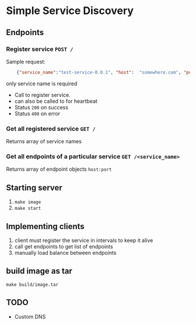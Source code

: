 # Simple Service Discovery

## Endpoints

### Register service `POST /`
Sample request:
```json
    {"service_name":"test-service-0.0.1", "host":  "somewhere.com", "port":  8080}
```
only service name is required

* Call to register service.
* can also be called to for heartbeat
* Status `200` on success
* Status `400` on error
### Get all registered service `GET /`
Returns array of service names
### Get all endpoints of a particular service `GET /<service_name>`
Returns array of endpoint objects `host:port`

## Starting server
1. `make image`
1. `make start`

## Implementing clients
1. client must register the service in intervals to keep it alive
1. call get endpoints to get list of endpoints
1. manually load balance between endpoints

## build image as tar
`make build/image.tar`

## TODO
* Custom DNS